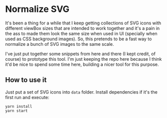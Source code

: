 # Normalize SVG

It's been a thing for a while that I keep getting collections of SVG icons with different viewBox sizes that are
intended to work together and it's a pain in the ass to made them look the same size when used in UI (specially when
used as CSS background images). So, this pretends to be a fast way to normalize a bunch of SVG images to the same scale.

I've just put together some snippets from here and there (I kept credit, of course) to prototype this tool. I'm just
keeping the repo here because I think it'd be nice to spend some time here, building a nicer tool for this purpose.

## How to use it

Just put a set of SVG icons into `data` folder. Install dependencies if it's the first run and execute:

    yarn install
    yarn start
